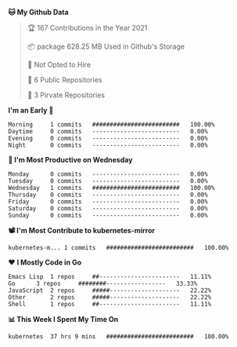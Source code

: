 <!--START_SECTION:waka-->
**🐱 My Github Data**
> 🏆 167 Contributions in the Year 2021
 >
> 📦 package 628.25 MB Used in Github's Storage
 >
> 🚫 Not Opted to Hire
 >
> 🚪 6 Public Repositories
 >
> 🔑 3 Pirvate Repositories
 >

**I'm an Early 🐤** 
```text
Morning		1 commits	#########################	100.00%
Daytime		0 commits	-------------------------	0.00%
Evening		0 commits	-------------------------	0.00%
Night		0 commits	-------------------------	0.00%
```

**📅 I'm Most Productive on Wednesday**
```text
Monday		0 commits	-------------------------	0.00%
Tuesday		0 commits	-------------------------	0.00%
Wednesday	1 commits	#########################	100.00%
Thursday	0 commits	-------------------------	0.00%
Friday		0 commits	-------------------------	0.00%
Saturday	0 commits	-------------------------	0.00%
Sunday		0 commits	-------------------------	0.00%
```

**📽 I'm Most Contribute to kubernetes-mirror**
```text
kubernetes-m...	1 commits	#########################	100.00%
```


**❤ I Mostly Code in Go**

```text
Emacs Lisp	1 repos		##-----------------------	11.11%
Go		3 repos		########-----------------	33.33%
JavaScript	2 repos		#####--------------------	22.22%
Other		2 repos		#####--------------------	22.22%
Shell		1 repos		##-----------------------	11.11%
```

**📊 This Week I Spent My Time On**
```text
kubernetes	37 hrs 9 mins	#########################	100.00%
```

<!--END_SECTION:waka-->
